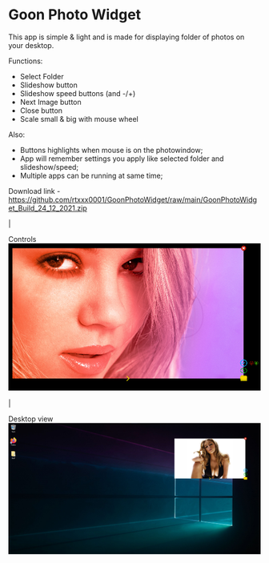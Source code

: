 # Goon Photo Widget

This app is simple & light and is made for displaying folder of photos on your desktop. 

Functions:
- Select Folder
- Slideshow button 
- Slideshow speed buttons (and -/+)
- Next Image button
- Close button
- Scale small & big with mouse wheel

Also:
+ Buttons highlights when mouse is on the photowindow;
+ App will remember settings you apply like selected folder and slideshow/speed;
+ Multiple apps can be running at same time;

Download link - https://github.com/rtxxx0001/GoonPhotoWidget/raw/main/GoonPhotoWidget_Build_24_12_2021.zip

|

Controls
![myimage-alt-tag](https://raw.githubusercontent.com/rtxxx0001/GoonPhotoWidget/main/GPW1.png)

|

Desktop view
![myimage-alt-tag](https://raw.githubusercontent.com/rtxxx0001/GoonPhotoWidget/main/GPW3.png)
